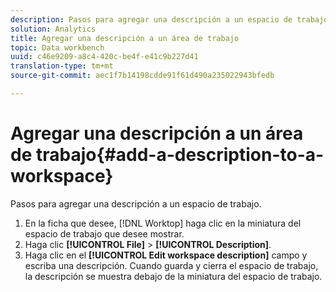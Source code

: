 ```yaml
---
description: Pasos para agregar una descripción a un espacio de trabajo.
solution: Analytics
title: Agregar una descripción a un área de trabajo
topic: Data workbench
uuid: c46e9209-a8c4-420c-be4f-e41c9b227d41
translation-type: tm+mt
source-git-commit: aec1f7b14198cdde91f61d490a235022943bfedb

---
```



# Agregar una descripción a un área de trabajo{#add-a-description-to-a-workspace}

Pasos para agregar una descripción a un espacio de trabajo.

1. En la ficha que desee, [!DNL Worktop] haga clic en la miniatura del espacio de trabajo que desee mostrar.
1. Haga clic **[!UICONTROL File]** > **[!UICONTROL Description]**.
1. Haga clic en el **[!UICONTROL Edit workspace description]** campo y escriba una descripción.
Cuando guarda y cierra el espacio de trabajo, la descripción se muestra debajo de la miniatura del espacio de trabajo.